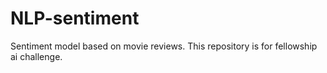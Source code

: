 # NLP-sentiment
Sentiment model based on movie reviews.
This repository is for fellowship ai challenge.
